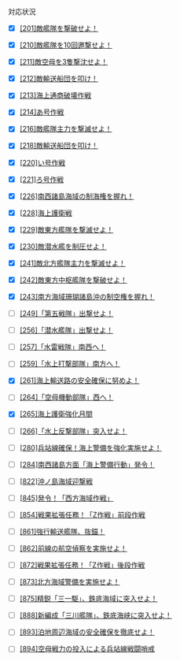 対応状況

 - [x] [[201]敵艦隊を撃破せよ！](201.json)
 - [x] [[210]敵艦隊を10回邀撃せよ！](210.json)
 - [x] [[211]敵空母を3隻撃沈せよ！](211.json)
 - [x] [[212]敵輸送船団を叩け！](212.json)
 - [x] [[213]海上通商破壊作戦](213.json)
 - [x] [[214]あ号作戦](214.json)
 - [x] [[216]敵艦隊主力を撃滅せよ！](216.json)
 - [x] [[218]敵輸送船団を叩け！](218.json)
 - [x] [[220]い号作戦](220.json)
 - [x] [[221]ろ号作戦](221.json)
 - [x] [[226]南西諸島海域の制海権を握れ！](226.json)
 - [x] [[228]海上護衛戦](228.json)
 - [x] [[229]敵東方艦隊を撃滅せよ！](229.json)
 - [x] [[230]敵潜水艦を制圧せよ！](230.json)
 - [x] [[241]敵北方艦隊主力を撃滅せよ！](241.json)
 - [x] [[242]敵東方中枢艦隊を撃破せよ！](242.json)
 - [x] [[243]南方海域珊瑚諸島沖の制空権を握れ！](243.json)
 - [ ] [[249]「第五戦隊」出撃せよ！](249.json)
 - [ ] [[256]「潜水艦隊」出撃せよ！](256.json)
 - [ ] [[257]「水雷戦隊」南西へ！](257.json)
 - [ ] [[259]「水上打撃部隊」南方へ！](259.json)
 - [x] [[261]海上輸送路の安全確保に努めよ！](261.json)
 - [ ] [[264]「空母機動部隊」西へ！](264.json)
 - [x] [[265]海上護衛強化月間](265.json)
 - [ ] [[266]「水上反撃部隊」突入せよ！](266.json)
 - [ ] [[280]兵站線確保！海上警備を強化実施せよ！](280.json)
 - [ ] [[284]南西諸島方面「海上警備行動」発令！](284.json)
 - [ ] [[822]沖ノ島海域迎撃戦](822.json)
 - [ ] [[845]発令！「西方海域作戦」](845.json)
 - [ ] [[854]戦果拡張任務！「Z作戦」前段作戦](854.json)
 - [ ] [[861]強行輸送艦隊、抜錨！](861.json)
 - [ ] [[862]前線の航空偵察を実施せよ！](862.json)
 - [ ] [[872]戦果拡張任務！「Z作戦」後段作戦](872.json)
 - [ ] [[873]北方海域警備を実施せよ！](873.json)
 - [ ] [[875]精鋭「三一駆」、鉄底海域に突入せよ！](875.json)
 - [ ] [[888]新編成「三川艦隊」、鉄底海峡に突入せよ！](888.json)
 - [ ] [[893]泊地周辺海域の安全確保を徹底せよ！](893.json)
 - [ ] [[894]空母戦力の投入による兵站線戦闘哨戒](894.json)
 